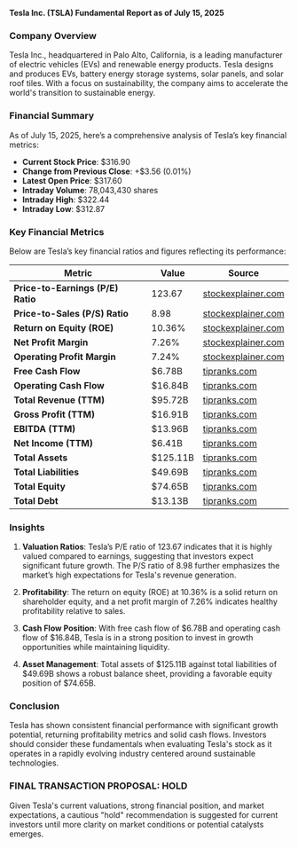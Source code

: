 **Tesla Inc. (TSLA) Fundamental Report as of July 15, 2025**

### Company Overview
Tesla Inc., headquartered in Palo Alto, California, is a leading manufacturer of electric vehicles (EVs) and renewable energy products. Tesla designs and produces EVs, battery energy storage systems, solar panels, and solar roof tiles. With a focus on sustainability, the company aims to accelerate the world's transition to sustainable energy.

### Financial Summary
As of July 15, 2025, here’s a comprehensive analysis of Tesla’s key financial metrics:

- **Current Stock Price**: $316.90
- **Change from Previous Close**: +$3.56 (0.01%)
- **Latest Open Price**: $317.60
- **Intraday Volume**: 78,043,430 shares
- **Intraday High**: $322.44
- **Intraday Low**: $312.87

### Key Financial Metrics
Below are Tesla’s key financial ratios and figures reflecting its performance:

| Metric                            | Value       | Source                                                                                   |
|-----------------------------------|-------------|------------------------------------------------------------------------------------------|
| **Price-to-Earnings (P/E) Ratio**| 123.67      | [stockexplainer.com](https://www.stockexplainer.com/stock/tsla/analysis/?utm_source=openai) |
| **Price-to-Sales (P/S) Ratio**   | 8.98        | [stockexplainer.com](https://www.stockexplainer.com/stock/tsla/analysis/?utm_source=openai) |
| **Return on Equity (ROE)**        | 10.36%      | [stockexplainer.com](https://www.stockexplainer.com/stock/tsla/analysis/?utm_source=openai) |
| **Net Profit Margin**             | 7.26%       | [stockexplainer.com](https://www.stockexplainer.com/stock/tsla/analysis/?utm_source=openai) |
| **Operating Profit Margin**       | 7.24%       | [stockexplainer.com](https://www.stockexplainer.com/stock/tsla/analysis/?utm_source=openai) |
| **Free Cash Flow**                | $6.78B      | [tipranks.com](https://www.tipranks.com/stocks/tsla/stock-analysis?utm_source=openai) |
| **Operating Cash Flow**           | $16.84B     | [tipranks.com](https://www.tipranks.com/stocks/tsla/stock-analysis?utm_source=openai) |
| **Total Revenue (TTM)**           | $95.72B     | [tipranks.com](https://www.tipranks.com/stocks/tsla/stock-analysis?utm_source=openai) |
| **Gross Profit (TTM)**            | $16.91B     | [tipranks.com](https://www.tipranks.com/stocks/tsla/stock-analysis?utm_source=openai) |
| **EBITDA (TTM)**                  | $13.96B     | [tipranks.com](https://www.tipranks.com/stocks/tsla/stock-analysis?utm_source=openai) |
| **Net Income (TTM)**              | $6.41B      | [tipranks.com](https://www.tipranks.com/stocks/tsla/stock-analysis?utm_source=openai) |
| **Total Assets**                  | $125.11B    | [tipranks.com](https://www.tipranks.com/stocks/tsla/stock-analysis?utm_source=openai) |
| **Total Liabilities**             | $49.69B     | [tipranks.com](https://www.tipranks.com/stocks/tsla/stock-analysis?utm_source=openai) |
| **Total Equity**                  | $74.65B     | [tipranks.com](https://www.tipranks.com/stocks/tsla/stock-analysis?utm_source=openai) |
| **Total Debt**                    | $13.13B     | [tipranks.com](https://www.tipranks.com/stocks/tsla/stock-analysis?utm_source=openai) |

### Insights
1. **Valuation Ratios**: Tesla’s P/E ratio of 123.67 indicates that it is highly valued compared to earnings, suggesting that investors expect significant future growth. The P/S ratio of 8.98 further emphasizes the market’s high expectations for Tesla's revenue generation.

2. **Profitability**: The return on equity (ROE) at 10.36% is a solid return on shareholder equity, and a net profit margin of 7.26% indicates healthy profitability relative to sales.

3. **Cash Flow Position**: With free cash flow of $6.78B and operating cash flow of $16.84B, Tesla is in a strong position to invest in growth opportunities while maintaining liquidity.

4. **Asset Management**: Total assets of $125.11B against total liabilities of $49.69B shows a robust balance sheet, providing a favorable equity position of $74.65B.

### Conclusion
Tesla has shown consistent financial performance with significant growth potential, returning profitability metrics and solid cash flows. Investors should consider these fundamentals when evaluating Tesla's stock as it operates in a rapidly evolving industry centered around sustainable technologies.

### FINAL TRANSACTION PROPOSAL: **HOLD**
Given Tesla's current valuations, strong financial position, and market expectations, a cautious "hold" recommendation is suggested for current investors until more clarity on market conditions or potential catalysts emerges.